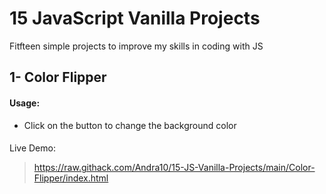 # 15 JavaScript Vanilla Projects
Fitfteen simple projects to improve my skills in coding with JS

## 1- Color Flipper

#### Usage:
- Click on the button to change the background color

####
Live Demo: 
> https://raw.githack.com/Andra10/15-JS-Vanilla-Projects/main/Color-Flipper/index.html

